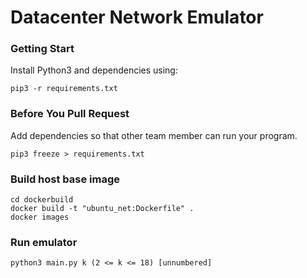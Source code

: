 # Datacenter Network Emulator

### Getting Start

Install Python3 and dependencies using:  

```
pip3 -r requirements.txt
```


### Before You Pull Request

Add dependencies so that other team member can run your program.  

```
pip3 freeze > requirements.txt
```

### Build host base image
```
cd dockerbuild
docker build -t "ubuntu_net:Dockerfile" .
docker images
```

### Run emulator
```
python3 main.py k (2 <= k <= 18) [unnumbered]
```